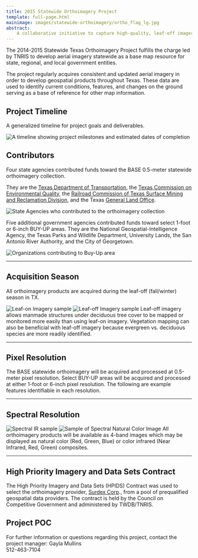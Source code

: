 ```yaml
---
title: 2015 Statewide Orthoimagery Project
template: full-page.html
mainimage: images/statewide-orthoimagery/ortho_flag_lg.jpg
abstract: 
    A collaborative initiative to capture high-quality, leaf-off imagery for the entire state, slated for public release in Winter 2015. 
---
```

<p class="lead">The 2014-2015 Statewide Texas Orthoimagery Project fulfills the charge led by TNRIS to develop aerial imagery statewide as a base map resource for state, regional, and local government entities.</p>

The project regularly acquires consistent and updated aerial imagery in order to develop geospatial products throughout Texas. These data are used to identify current conditions, features, and changes on the ground serving as a base of reference for other map information.

## Project Timeline
<p class="lead">A generalized timeline for project goals and deliverables.</p>

![A timeline showing project milestones and estimated dates of completion](/images/statewide-orthoimagery/timeline_2.jpg)

## Contributors

<p class="lead">Four state agencies contributed funds toward the BASE 0.5-meter statewide orthoimagery collection.</p>

They are the [Texas Department of Transportation](http://www.txdot.gov), the [Texas Commission on Environmental Quality](http://www.tceq.state.tx.us), the [Railroad Commission of Texas Surface Mining and Reclamation Division](http://www.rrc.state.tx.us), and the Texas [General Land Office](http://www.glo.texas.gov).

![State Agencies who contributed to the orthoimagery collection](/images/statewide-orthoimagery/statewide_contributors.jpg)

Five additional government agencies contributed funds toward select 1-foot or 6-inch BUY-UP areas. They are the National Geospatial-Intelligence Agency, the Texas Parks and Wildlife Department, University Lands, the San Antonio River Authority, and the City of Georgetown.

![Organizations contributing to Buy-Up area](/images/statewide-orthoimagery/buyup_contributors.jpg)
***
## Acquisition Season

<p class="lead">All orthoimagery products are acquired during the leaf-off (fall/winter) season in TX.</p>

![Leaf-on Imagery sample](/images/statewide-orthoimagery/season_leafon.jpg)
![Leaf-off Imagery sample](/images/statewide-orthoimagery/season_leafoff.jpg)
Leaf-off imagery allows manmade structures under deciduous tree cover to be mapped or monitored more easily than using leaf-on imagery. Vegetation mapping can also be beneficial with leaf-off imagery because evergreen vs. deciduous species are more readily identified.
***

## Pixel Resolution	
The BASE statewide orthoimagery will be acquired and processed at 0.5-meter pixel resolution. Select BUY-UP areas will be acquired and processed at either 1-foot or 6-inch pixel resolution. The following are example features identifiable in each resolution.
***
## Spectral Resolution
![Spectral IR sample](/images/statewide-orthoimagery/spectral_IR.jpg)
![Sample of Spectral Natural Color Image](/images/statewide-orthoimagery/spectral_NC.jpg)
All orthoimagery products will be available as 4-band images which may be displayed as natural color (Red, Green, Blue) or color infrared (Near Infrared, Red, Green) composites.

***

## High Priority Imagery and Data Sets Contract

The High Priority Imagery and Data Sets (HPIDS) Contract was used to select the orthoimagery provider, [Surdex Corp](http://www.surdex.com)., from a pool of prequalified geospatial data providers. The contract is held by the Council on Competitive Government and administered by TWDB/TNRIS.

## Project POC

For further information or questions regarding this project, contact the project manager:
Gayla Mullins<br>
512-463-7104